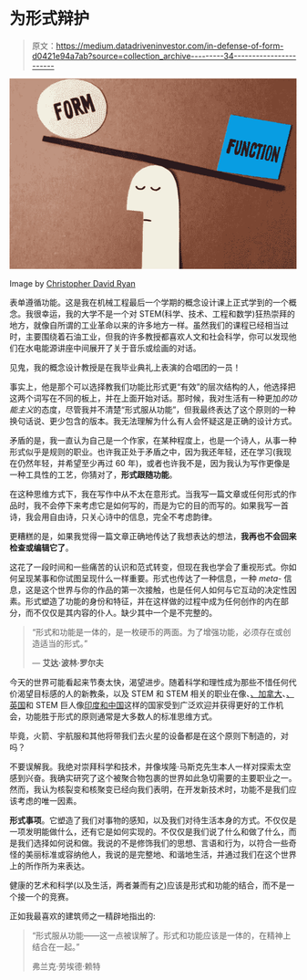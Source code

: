 # 为形式辩护

> 原文：<https://medium.datadriveninvestor.com/in-defense-of-form-d0421e94a7ab?source=collection_archive---------34----------------------->

![](img/963b0edc292621002f9cd3d39050881e.png)

Image by [Christopher David Ryan](https://www.hellocdr.com/)

表单遵循功能。这是我在机械工程最后一个学期的概念设计课上正式学到的一个概念。我很幸运，我的大学不是一个对 STEM(科学、技术、工程和数学)狂热崇拜的地方，就像自所谓的工业革命以来的许多地方一样。虽然我们的课程已经相当过时，主要围绕着石油工业，但我的许多教授都喜欢人文和社会科学，你可以发现他们在水电能源讲座中间展开了关于音乐或绘画的对话。

见鬼，我的概念设计教授是在我毕业典礼上表演的合唱团的一员！

事实上，他是那个可以选择教我们功能比形式更“有效”的层次结构的人，他选择把这两个词写在不同的板上，并在上面开始对话。那时候，我对生活有一种更加*的功能主义*的态度，尽管我并不清楚“形式服从功能”，但我最终表达了这个原则的一种换句话说、更少包含的版本。我无法理解为什么有人会怀疑这是正确的设计方式。

矛盾的是，我一直认为自己是一个作家，在某种程度上，也是一个诗人，从事一种形式似乎是规则的职业。也许我正处于矛盾之中，因为我还年轻，还在学习(我现在仍然年轻，并希望至少再过 60 年)，或者也许我不是，因为我认为写作更像是一种工具性的工艺，你猜对了，**形式跟随功能**。

在这种思维方式下，我在写作中从不太在意形式。当我写一篇文章或任何形式的作品时，我不会停下来考虑它是如何写的，而是为它的目的而写的。如果我写一首诗，我会用自由诗，只关心诗中的信息，完全不考虑韵律。

更糟糕的是，如果我觉得一篇文章正确地传达了我想表达的想法，**我再也不会回来检查或编辑它了**。

这花了一段时间和一些痛苦的认识和范式转变，但现在我也学会了重视形式。你如何呈现某事和你试图呈现什么一样重要。形式也传达了一种信息，一种 *meta-* 信息，这是这个世界与你的作品的第一次接触，也是任何人如何与它互动的决定性因素。形式塑造了功能的身份和特征，并在这样做的过程中成为任何创作的内在部分，而不仅仅是其内容的仆人。缺少其中一个是不完整的。

> “形式和功能是一体的，是一枚硬币的两面。为了增强功能，必须存在或创造适当的形式。”
> 
> — **艾达·波林·罗尔夫**

今天的世界可能看起来节奏太快，渴望进步。随着科学和理性成为那些不惜任何代价渴望目标感的人的新教条，以及 STEM 和 STEM 相关的职业在像、[、加拿大](https://beta.theglobeandmail.com/news/national/as-students-move-away-from-humanities-programs-universities-adapt/article34207300)、[、英国](http://www.sciencecampaign.org.uk/news-media/case-comment/rise-in-stem-popularity-amongst-a-level-students.html)和 STEM 巨人像[印度和中国](https://www.forbes.com/sites/niallmccarthy/2017/02/02/the-countries-with-the-most-stem-graduates-infographic)这样的国家受到广泛欢迎并获得更好的工作机会，功能胜于形式的原则通常是大多数人的标准思维方式。

毕竟，火箭、宇航服和其他将带我们去火星的设备都是在这个原则下制造的，对吗？

不要误解我。我绝对崇拜科学和技术，并像埃隆·马斯克先生本人一样对探索太空感到兴奋。我确实研究了这个被聚合物包裹的世界如此急切需要的主要职业之一。然而，我认为核裂变和核聚变已经向我们表明，在开发新技术时，功能不是我们应该考虑的唯一因素。

**形式事项**。它塑造了我们对事物的感知，以及我们对待生活本身的方式。不仅仅是一项发明能做什么，还有它是如何实现的。不仅仅是我们说了什么和做了什么，而是我们选择如何说和做。我说的不是修饰我们的思想、言语和行为，以符合一些奇怪的美丽标准或容纳他人，我说的是完整地、和谐地生活，并通过我们在这个世界上的所作所为来表达。

健康的艺术和科学(以及生活，两者兼而有之)应该是形式和功能的结合，而不是一个接一个的竞赛。

正如我最喜欢的建筑师之一精辟地指出的:

> “形式服从功能——这一点被误解了。形式和功能应该是一体的，在精神上结合在一起。”
> 
> 弗兰克·劳埃德·赖特
